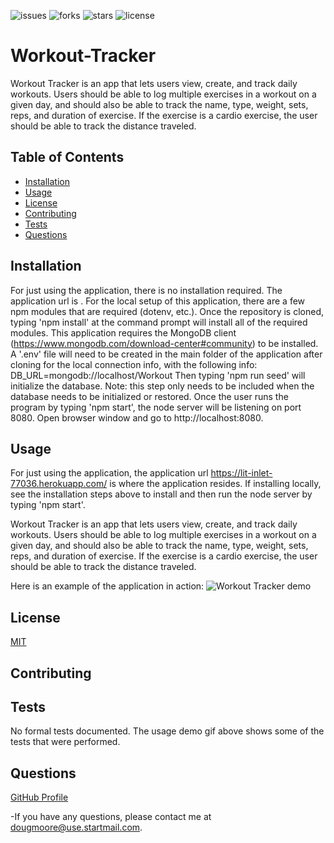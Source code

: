 ![issues](https://img.shields.io/github/issues/AllAroundD/Workout-Tracker) ![forks](https://img.shields.io/github/forks/AllAroundD/Workout-Tracker) ![stars](https://img.shields.io/github/stars/AllAroundD/Workout-Tracker) ![license](https://img.shields.io/github/license/AllAroundD/Workout-Tracker)


# Workout-Tracker
Workout Tracker is an app that lets users view, create, and track daily workouts. Users should be able to log multiple exercises in a workout on a given day, and should also be able to track the name, type, weight, sets, reps, and duration of exercise. If the exercise is a cardio exercise, the user should be able to track the distance traveled.

## Table of Contents
  - [Installation](#Installation)
  - [Usage](#Usage)
  - [License](#License)
  - [Contributing](#Contributing)
  - [Tests](#Tests)
  - [Questions](#Questions)

## Installation
  For just using the application, there is no installation required. The application url is .
  For the local setup of this application, there are a few npm modules that are required (dotenv, etc.). Once the repository is cloned, typing 'npm install' at the command prompt will install all of the required modules.
  This application requires the MongoDB client (https://www.mongodb.com/download-center#community) to be installed.
  A '.env' file will need to be created in the main folder of the application after cloning for the local connection info, with the following info:
    DB_URL=mongodb://localhost/Workout
  Then typing 'npm run seed' will initialize the database. Note: this step only needs to be included when the database needs to be initialized or restored.
  Once the user runs the program by typing 'npm start', the node server will be listening on port 8080.
  Open browser window and go to http://localhost:8080.

## Usage
  For just using the application, the application url https://lit-inlet-77036.herokuapp.com/ is where the application resides.
  If installing locally, see the installation steps above to install and then run the node server by typing 'npm start'.

  Workout Tracker is an app that lets users view, create, and track daily workouts. Users should be able to log multiple exercises in a workout on a given day, and should also be able to track the name, type, weight, sets, reps, and duration of exercise. If the exercise is a cardio exercise, the user should be able to track the distance traveled.

Here is an example of the application in action:
![Workout Tracker demo](./public/assets/img/Workout-Tracker-demo.gif)

## License
  [MIT](LICENSE)

## Contributing
  

## Tests
  No formal tests documented. The usage demo gif above shows some of the tests that were performed.

## Questions

[GitHub Profile](https://github.com/AllAroundD/)

-If you have any questions, please contact me at [dougmoore@use.startmail.com](mailto:dougmoore@use.startmail.com?subject=[GitHub]%20Source%20Question).
